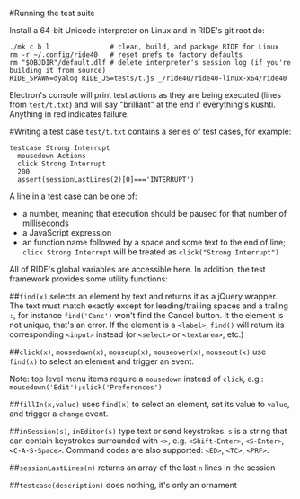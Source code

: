 #Running the test suite

Install a 64-bit Unicode interpreter on Linux and in RIDE's git root do:

    ./mk c b l               # clean, build, and package RIDE for Linux
    rm -r ~/.config/ride40   # reset prefs to factory defaults
    rm "$OBJDIR"/default.dlf # delete interpreter's session log (if you're building it from source)
    RIDE_SPAWN=dyalog RIDE_JS=tests/t.js _/ride40/ride40-linux-x64/ride40

Electron's console will print test actions as they are being executed (lines from `test/t.txt`)
and will say "brilliant" at the end if everything's kushti.  Anything in red indicates failure.

#Writing a test case
`test/t.txt` contains a series of test cases, for example:

    testcase Strong Interrupt
      mousedown Actions
      click Strong Interrupt
      200
      assert(sessionLastLines(2)[0]==='INTERRUPT')

A line in a test case can be one of:
* a number, meaning that execution should be paused for that number of milliseconds
* a JavaScript expression
* an function name followed by a space and some text to the end of line; `click Strong Interrupt` will be treated as `click("Strong Interrupt")`

All of RIDE's global variables are accessible here.  In addition, the test framework provides some utility functions:

##`find(x)`
selects an element by text and returns it as a jQuery wrapper.  The text must match exactly except for leading/trailing spaces and a traling `:`, for instance `find('Canc')` won't find the Cancel button.  It the element is not unique, that's an error.  If the element is a `<label>`, `find()` will return its corresponding `<input>` instead (or `<select>` or `<textarea>`, etc.)

##`click(x)`, `mousedown(x)`, `mouseup(x)`, `mouseover(x)`, `mouseout(x)`
use `find(x)` to select an element and trigger an event.

Note: top level menu items require a `mousedown` instead of `click`, e.g.: `mousedown('Edit');click('Preferences')`

##`fillIn(x,value)`
uses `find(x)` to select an element, set its value to `value`, and trigger a `change` event.

##`inSession(s)`, `inEditor(s)`
type text or send keystrokes.  `s` is a string that can contain keystrokes surrounded with `<>`, e.g. `<Shift-Enter>`, `<S-Enter>`, `<C-A-S-Space>`.  Command codes are also supported: `<ED>`, `<TC>`, `<PRF>`.

##`sessionLastLines(n)`
returns an array of the last `n` lines in the session

##`testcase(description)`
does nothing, it's only an ornament
